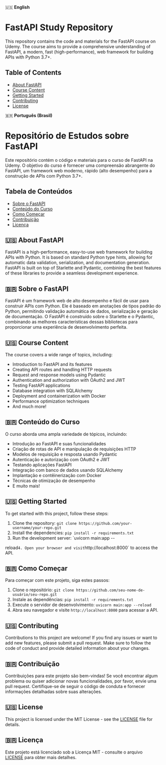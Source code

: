 🇺🇸 **English**

# FastAPI Study Repository

This repository contains the code and materials for the FastAPI course on Udemy. The course aims to provide a comprehensive understanding of FastAPI, a modern, fast (high-performance), web framework for building APIs with Python 3.7+.

## Table of Contents

- [About FastAPI](##about-fastapi)
- [Course Content](#course-content)
- [Getting Started](#getting-started)
- [Contributing](#contributing)
- [License](#license)

🇧🇷 **Português (Brasil)**

# Repositório de Estudos sobre FastAPI

Este repositório contém o código e materiais para o curso de FastAPI na Udemy. O objetivo do curso é fornecer uma compreensão abrangente do FastAPI, um framework web moderno, rápido (alto desempenho) para a construção de APIs com Python 3.7+.

## Tabela de Conteúdos

- [Sobre o FastAPI](#sobre-o-fastapi)
- [Conteúdo do Curso](#conteúdo-do-curso)
- [Como Começar](#como-começar)
- [Contribuição](#contribuição)
- [Licença](#licença)

## 🇺🇸 About FastAPI

FastAPI is a high-performance, easy-to-use web framework for building APIs with Python. It is based on standard Python type hints, allowing for automatic data validation, serialization, and documentation generation. FastAPI is built on top of Starlette and Pydantic, combining the best features of these libraries to provide a seamless development experience.

## 🇧🇷 Sobre o FastAPI

FastAPI é um framework web de alto desempenho e fácil de usar para construir APIs com Python. Ele é baseado em anotações de tipos padrão do Python, permitindo validação automática de dados, serialização e geração de documentação. O FastAPI é construído sobre o Starlette e o Pydantic, combinando as melhores características dessas bibliotecas para proporcionar uma experiência de desenvolvimento perfeita.

## 🇺🇸 Course Content

The course covers a wide range of topics, including:

- Introduction to FastAPI and its features
- Creating API routes and handling HTTP requests
- Request and response models using Pydantic
- Authentication and authorization with OAuth2 and JWT
- Testing FastAPI applications
- Database integration with SQLAlchemy
- Deployment and containerization with Docker
- Performance optimization techniques
- And much more!

## 🇧🇷 Conteúdo do Curso

O curso aborda uma ampla variedade de tópicos, incluindo:

- Introdução ao FastAPI e suas funcionalidades
- Criação de rotas de API e manipulação de requisições HTTP
- Modelos de requisição e resposta usando Pydantic
- Autenticação e autorização com OAuth2 e JWT
- Testando aplicações FastAPI
- Integração com banco de dados usando SQLAlchemy
- Implantação e contêinerização com Docker
- Técnicas de otimização de desempenho
- E muito mais!

## 🇺🇸 Getting Started

To get started with this project, follow these steps:

1. Clone the repository: `git clone https://github.com/your-username/your-repo.git`
2. Install the dependencies: `pip install -r requirements.txt`
3. Run the development server: `uvicorn main:app --

reload`
4. Open your browser and visit `http://localhost:8000` to access the API.

## 🇧🇷 Como Começar

Para começar com este projeto, siga estes passos:

1. Clone o repositório: `git clone https://github.com/seu-nome-de-usuário/seu-repo.git`
2. Instale as dependências: `pip install -r requirements.txt`
3. Execute o servidor de desenvolvimento: `uvicorn main:app --reload`
4. Abra seu navegador e visite `http://localhost:8000` para acessar a API.

## 🇺🇸 Contributing

Contributions to this project are welcome! If you find any issues or want to add new features, please submit a pull request. Make sure to follow the code of conduct and provide detailed information about your changes.

## 🇧🇷 Contribuição

Contribuições para este projeto são bem-vindas! Se você encontrar algum problema ou quiser adicionar novas funcionalidades, por favor, envie uma pull request. Certifique-se de seguir o código de conduta e fornecer informações detalhadas sobre suas alterações.

## 🇺🇸 License

This project is licensed under the MIT License - see the [LICENSE](LICENSE) file for details.

## 🇧🇷 Licença

Este projeto está licenciado sob a Licença MIT - consulte o arquivo [LICENSE](LICENSE) para obter mais detalhes.